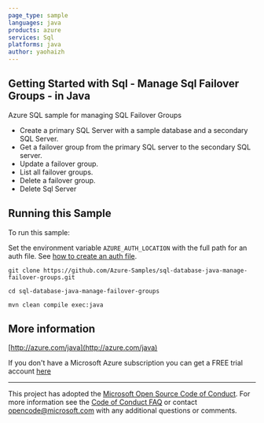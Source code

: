 ```yaml
---
page_type: sample
languages: java
products: azure
services: Sql
platforms: java
author: yaohaizh
---
```


## Getting Started with Sql - Manage Sql Failover Groups - in Java ##


  Azure SQL sample for managing SQL Failover Groups
   - Create a primary SQL Server with a sample database and a secondary SQL Server.
   - Get a failover group from the primary SQL server to the secondary SQL server.
   - Update a failover group.
   - List all failover groups.
   - Delete a failover group.
   - Delete Sql Server
 

## Running this Sample ##

To run this sample:

Set the environment variable `AZURE_AUTH_LOCATION` with the full path for an auth file. See [how to create an auth file](https://github.com/Azure/azure-libraries-for-java/blob/master/AUTH.md).

    git clone https://github.com/Azure-Samples/sql-database-java-manage-failover-groups.git

    cd sql-database-java-manage-failover-groups

    mvn clean compile exec:java

## More information ##

[http://azure.com/java](http://azure.com/java)

If you don't have a Microsoft Azure subscription you can get a FREE trial account [here](http://go.microsoft.com/fwlink/?LinkId=330212)

---

This project has adopted the [Microsoft Open Source Code of Conduct](https://opensource.microsoft.com/codeofconduct/). For more information see the [Code of Conduct FAQ](https://opensource.microsoft.com/codeofconduct/faq/) or contact [opencode@microsoft.com](mailto:opencode@microsoft.com) with any additional questions or comments.